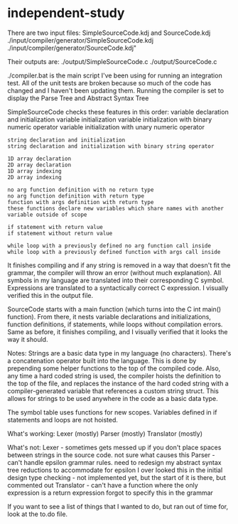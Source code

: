# independent-study

There are two input files: SimpleSourceCode.kdj and SourceCode.kdj
	./input/compiler/generator/SimpleSourceCode.kdj
	./input/compiler/generator/SourceCode.kdj"

Their outputs are:
	./output/SimpleSourceCode.c
	./output/SourceCode.c

./compiler.bat is the main script I've been using for running an integration test.
All of the unit tests are broken because so much of the code has changed
and I haven't been updating them.
Running the compiler is set to display the Parse Tree and Abstract Syntax Tree

SimpleSourceCode checks these features in this order:
	variable declaration and initialization
	variable initialization
	variable initialization with binary numeric operator
	variable initialization with unary numeric operator

	string declaration and initialization
	string declaration and initialization with binary string operator

	1D array declaration
	2D array declaration
	1D array indexing
	2D array indexing

	no arg function definition with no return type
	no arg function definition with return type
	function with args definition with return type
	these functions declare new variables which share names with another variable outside of scope

	if statement with return value
	if statement without return value

	while loop with a previously defined no arg function call inside
	while loop with a previously defined function with args call inside
It finishes compiling and if any string is removed in a way that doesn't fit the grammar,
the compiler will throw an error (without much explanation).
All symbols in my language are translated into their corresponding C symbol.
Expressions are translated to a syntactically correct C expression.
I visually verified this in the output file.

SourceCode starts with a main function (which turns into the C int main() function).
From there, it nests variable declarations and initializations, function definitions,
if statements, while loops without compilation errors.
Same as before, it finishes compiling, and I visually verified that it looks the way it should.

Notes:
Strings are a basic data type in my language (no characters).
There's a concatenation operator built into the language.
This is done by prepending some helper functions to the top of the compiled code.
Also, any time a hard coded string is used, the compiler hoists the definition
to the top of the file, and replaces the instance of the hard coded string
with a compiler-generated variable that references a custom string struct.
This allows for strings to be used anywhere in the code as a basic data type.

The symbol table uses functions for new scopes.
Variables defined in if statements and loops are not hoisted.

What's working:
Lexer (mostly)
Parser (mostly)
Translator (mostly)

What's not:
Lexer -
	sometimes gets messed up if you don't place spaces between strings in the source code.
	not sure what causes this
Parser -
	can't handle epsilon grammar rules.
	need to redesign my abstract syntax tree reductions to accommodate for epsilon
	I over looked this in the initial design
	type checking - not implemented yet, but the start of it is there, but commented out
Translator -
	can't have a function where the only expression is a return expression
	forgot to specify this in the grammar

If you want to see a list of things that I wanted to do, but ran out of time for,
look at the to.do file.
